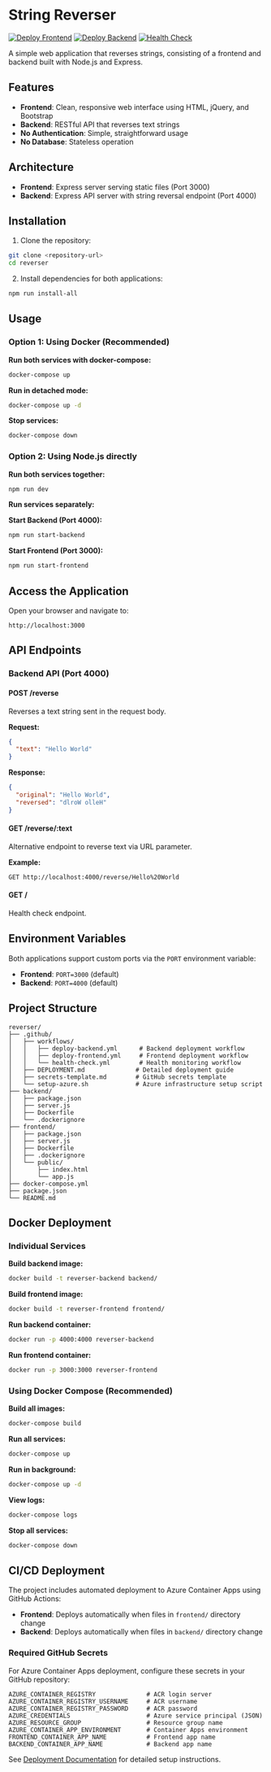 # String Reverser

[![Deploy Frontend](https://github.com/mooncowboy/reverser/actions/workflows/deploy-frontend.yml/badge.svg)](https://github.com/mooncowboy/reverser/actions/workflows/deploy-frontend.yml)
[![Deploy Backend](https://github.com/mooncowboy/reverser/actions/workflows/deploy-backend.yml/badge.svg)](https://github.com/mooncowboy/reverser/actions/workflows/deploy-backend.yml)
[![Health Check](https://github.com/mooncowboy/reverser/actions/workflows/health-check.yml/badge.svg)](https://github.com/mooncowboy/reverser/actions/workflows/health-check.yml)

A simple web application that reverses strings, consisting of a frontend and backend built with Node.js and Express.

## Features

- **Frontend**: Clean, responsive web interface using HTML, jQuery, and Bootstrap
- **Backend**: RESTful API that reverses text strings
- **No Authentication**: Simple, straightforward usage
- **No Database**: Stateless operation

## Architecture

- **Frontend**: Express server serving static files (Port 3000)
- **Backend**: Express API server with string reversal endpoint (Port 4000)

## Installation

1. Clone the repository:
```bash
git clone <repository-url>
cd reverser
```

2. Install dependencies for both applications:
```bash
npm run install-all
```

## Usage

### Option 1: Using Docker (Recommended)

**Run both services with docker-compose:**
```bash
docker-compose up
```

**Run in detached mode:**
```bash
docker-compose up -d
```

**Stop services:**
```bash
docker-compose down
```

### Option 2: Using Node.js directly

**Run both services together:**
```bash
npm run dev
```

**Run services separately:**

**Start Backend (Port 4000):**
```bash
npm run start-backend
```

**Start Frontend (Port 3000):**
```bash
npm run start-frontend
```

## Access the Application

Open your browser and navigate to:
```
http://localhost:3000
```

## API Endpoints

### Backend API (Port 4000)

#### POST /reverse
Reverses a text string sent in the request body.

**Request:**
```json
{
  "text": "Hello World"
}
```

**Response:**
```json
{
  "original": "Hello World",
  "reversed": "dlroW olleH"
}
```

#### GET /reverse/:text
Alternative endpoint to reverse text via URL parameter.

**Example:**
```
GET http://localhost:4000/reverse/Hello%20World
```

#### GET /
Health check endpoint.

## Environment Variables

Both applications support custom ports via the `PORT` environment variable:

- **Frontend**: `PORT=3000` (default)
- **Backend**: `PORT=4000` (default)

## Project Structure

```
reverser/
├── .github/
│   ├── workflows/
│   │   ├── deploy-backend.yml      # Backend deployment workflow
│   │   ├── deploy-frontend.yml     # Frontend deployment workflow
│   │   └── health-check.yml        # Health monitoring workflow
│   ├── DEPLOYMENT.md              # Detailed deployment guide
│   ├── secrets-template.md        # GitHub secrets template
│   └── setup-azure.sh             # Azure infrastructure setup script
├── backend/
│   ├── package.json
│   ├── server.js
│   ├── Dockerfile
│   └── .dockerignore
├── frontend/
│   ├── package.json
│   ├── server.js
│   ├── Dockerfile
│   ├── .dockerignore
│   └── public/
│       ├── index.html
│       └── app.js
├── docker-compose.yml
├── package.json
└── README.md
```

## Docker Deployment

### Individual Services

**Build backend image:**
```bash
docker build -t reverser-backend backend/
```

**Build frontend image:**
```bash
docker build -t reverser-frontend frontend/
```

**Run backend container:**
```bash
docker run -p 4000:4000 reverser-backend
```

**Run frontend container:**
```bash
docker run -p 3000:3000 reverser-frontend
```

### Using Docker Compose (Recommended)

**Build all images:**
```bash
docker-compose build
```

**Run all services:**
```bash
docker-compose up
```

**Run in background:**
```bash
docker-compose up -d
```

**View logs:**
```bash
docker-compose logs
```

**Stop all services:**
```bash
docker-compose down
```

## CI/CD Deployment

The project includes automated deployment to Azure Container Apps using GitHub Actions:

- **Frontend**: Deploys automatically when files in `frontend/` directory change
- **Backend**: Deploys automatically when files in `backend/` directory change

### Required GitHub Secrets

For Azure Container Apps deployment, configure these secrets in your GitHub repository:

```
AZURE_CONTAINER_REGISTRY              # ACR login server
AZURE_CONTAINER_REGISTRY_USERNAME     # ACR username  
AZURE_CONTAINER_REGISTRY_PASSWORD     # ACR password
AZURE_CREDENTIALS                     # Azure service principal (JSON)
AZURE_RESOURCE_GROUP                  # Resource group name
AZURE_CONTAINER_APP_ENVIRONMENT       # Container Apps environment
FRONTEND_CONTAINER_APP_NAME           # Frontend app name
BACKEND_CONTAINER_APP_NAME            # Backend app name
```

See [Deployment Documentation](.github/DEPLOYMENT.md) for detailed setup instructions.